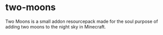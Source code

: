 # two-moons
Two Moons is a small addon resourcepack made for the soul purpose of adding two moons to the night sky in Minecraft. 
